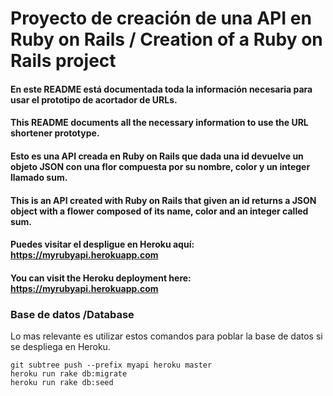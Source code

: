# Proyecto de creación de una API en Ruby on Rails / Creation of a Ruby on Rails project

#### En este README está documentada toda la información necesaria para usar el prototipo de acortador de URLs.
#### This README documents all the necessary information to use the URL shortener prototype.

#### Esto es una API creada en Ruby on Rails que dada una id devuelve un objeto JSON con una flor compuesta por su nombre, color y un integer llamado sum.
#### This is an API created with Ruby on Rails that given an id returns a JSON object with a flower composed of its name, color and an integer called sum.

#### Puedes visitar el despligue en Heroku aquí: https://myrubyapi.herokuapp.com
#### You can visit the Heroku deployment here: https://myrubyapi.herokuapp.com

### Base de datos /Database

Lo mas relevante es utilizar estos comandos para poblar la base de datos si se despliega en Heroku.
```
git subtree push --prefix myapi heroku master
heroku run rake db:migrate
heroku run rake db:seed
```
